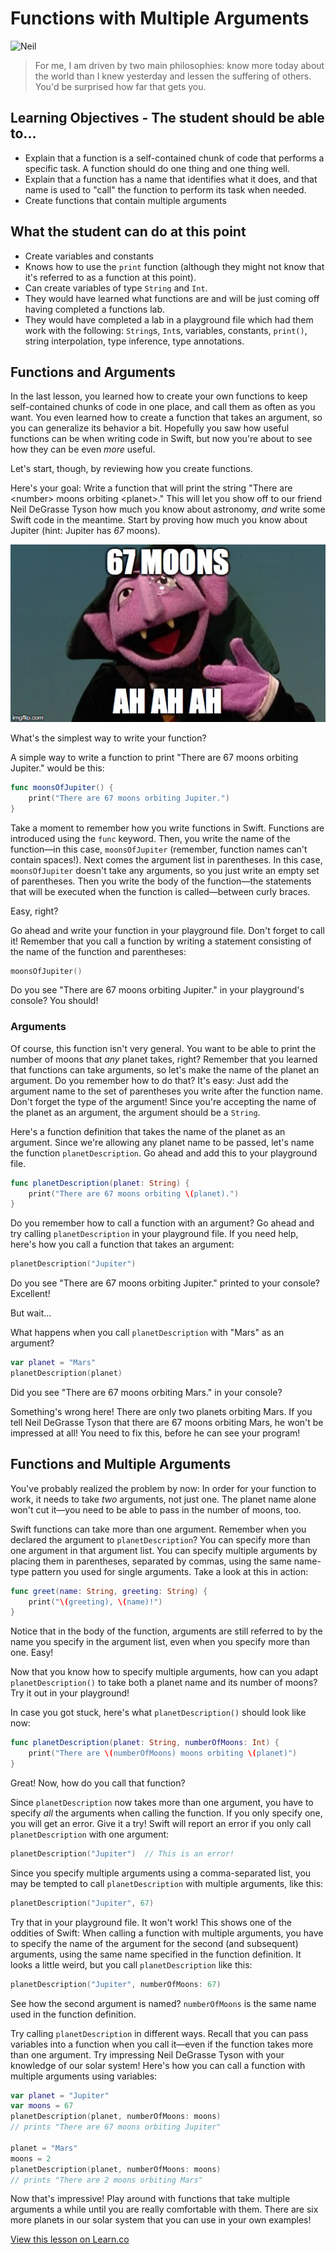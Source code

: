 # Functions with Multiple Arguments

![Neil](https://pbs.twimg.com/profile_images/74188698/NeilTysonOriginsA-Crop_400x400.jpg)
> For me, I am driven by two main philosophies: know more today about the world than I knew yesterday and lessen the suffering of others. You'd be surprised how far that gets you.

## Learning Objectives - The student should be able to...

* Explain that a function is a self-contained chunk of code that performs a specific task. A function should do one thing and one thing well.
* Explain that a function has a name that identifies what it does, and that name is used to "call" the function to perform its task when needed.
* Create functions that contain multiple arguments

## What the student can do at this point 

* Create variables and constants
* Knows how to use the `print` function (although they might not know that it's referred to as a function at this point).
* Can create variables of type `String` and `Int`.
* They would have learned what functions are and will be just coming off having completed a functions lab.
* They would have completed a lab in a playground file which had them work with the following: `String`s, `Int`s, variables, constants, `print()`, string interpolation, type inference, type annotations.

## Functions and Arguments

In the last lesson, you learned how to create your own functions to keep self-contained chunks of code in one place, and call them as often as you want. You even learned how to create a function that takes an argument, so you can generalize its behavior a bit. Hopefully you saw how useful functions can be when writing code in Swift, but now you're about to see how they can be even _more_ useful.

Let's start, though, by reviewing how you create functions.

Here's your goal: Write a function that will print the string "There are &lt;number&gt; moons orbiting &lt;planet&gt;." This will let you show off to our friend Neil DeGrasse Tyson how much you know about astronomy, _and_ write some Swift code in the meantime. Start by proving how much you know about Jupiter (hint: Jupiter has _67_ moons).

![67 moons, ah ah ah](.images/count.jpg)

What's the simplest way to write your function?

A simple way to write a function to print "There are 67 moons orbiting Jupiter." would be this:

```swift
func moonsOfJupiter() {
    print("There are 67 moons orbiting Jupiter.")
}
```

Take a moment to remember how you write functions in Swift. Functions are introduced using the `func` keyword. Then, you write the name of the function—in this case, `moonsOfJupiter` (remember, function names can't contain spaces!). Next comes the argument list in parentheses. In this case, `moonsOfJupiter` doesn't take any arguments, so you just write an empty set of parentheses. Then you write the body of the function—the statements that will be executed when the function is called—between curly braces.

Easy, right?

Go ahead and write your function in your playground file. Don't forget to call it! Remember that you call a function by writing a statement consisting of the name of the function and parentheses:

```swift
moonsOfJupiter()
```

Do you see "There are 67 moons orbiting Jupiter." in your playground's console? You should!

### Arguments

Of course, this function isn't very general. You want to be able to print the number of moons that _any_ planet takes, right? Remember that you learned that functions can take arguments, so let's make the name of the planet an argument. Do you remember how to do that? It's easy: Just add the argument name to the set of parentheses you write after the function name. Don't forget the type of the argument! Since you're accepting the name of the planet as an argument, the argument should be a `String`.

Here's a function definition that takes the name of the planet as an argument. Since we're allowing any planet name to be passed, let's name the function `planetDescription`. Go ahead and add this to your playground file.

```swift
func planetDescription(planet: String) {
    print("There are 67 moons orbiting \(planet).")
}
```

Do you remember how to call a function with an argument? Go ahead and try calling `planetDescription` in your playground file. If you need help, here's how you call a function that takes an argument:

```swift
planetDescription("Jupiter")
```

Do you see "There are 67 moons orbiting Jupiter." printed to your console? Excellent!

But wait...

What happens when you call `planetDescription` with "Mars" as an argument?

```swift
var planet = "Mars"
planetDescription(planet)
```

Did you see "There are 67 moons orbiting Mars." in your console?

Something's wrong here! There are only two planets orbiting Mars. If you tell Neil DeGrasse Tyson that there are 67 moons orbiting Mars, he won't be impressed at all! You need to fix this, before he can see your program!

## Functions and Multiple Arguments

You've probably realized the problem by now: In order for your function to work, it needs to take _two_ arguments, not just one. The planet name alone won't cut it—you need to be able to pass in the number of moons, too.

Swift functions can take more than one argument. Remember when you declared the argument to `planetDescription`? You can specify more than one argument in that argument list. You can specify multiple arguments by placing them in parentheses, separated by commas, using the same name-type pattern you used for single arguments. Take a look at this in action:

```swift
func greet(name: String, greeting: String) {
    print("\(greeting), \(name)!")
}
```

Notice that in the body of the function, arguments are still referred to by the name you specify in the argument list, even when you specify more than one. Easy!

Now that you know how to specify multiple arguments, how can you adapt `planetDescription()` to take both a planet name and its number of moons? Try it out in your playground!

In case you got stuck, here's what `planetDescription()` should look like now:

```swift
func planetDescription(planet: String, numberOfMoons: Int) {
    print("There are \(numberOfMoons) moons orbiting \(planet)")
}
```

Great! Now, how do you call that function?

Since `planetDescription` now takes more than one argument, you have to specify _all_ the arguments when calling the function. If you only specify one, you will get an error. Give it a try! Swift will report an error if you only call `planetDescription` with one argument:

```swift
planetDescription("Jupiter")  // This is an error!
```

Since you specify multiple arguments using a comma-separated list, you may be tempted to call `planetDescription` with multiple arguments, like this:

```swift
planetDescription("Jupiter", 67)
```

Try that in your playground file. It won't work! This shows one of the oddities of Swift: When calling a function with multiple arguments, you have to specify the name of the argument for the second (and subsequent) arguments, using the same name specified in the function definition. It looks a little weird, but you call `planetDescription` like this:

```swift
planetDescription("Jupiter", numberOfMoons: 67)
```

See how the second argument is named? `numberOfMoons` is the same name used in the function definition.

Try calling `planetDescription` in different ways. Recall that you can pass variables into a function when you call it—even if the function takes more than one argument. Try impressing Neil DeGrasse Tyson with your knowledge of our solar system! Here's how you can call a function with multiple arguments using variables:

```swift
var planet = "Jupiter"
var moons = 67
planetDescription(planet, numberOfMoons: moons)
// prints "There are 67 moons orbiting Jupiter"

planet = "Mars"
moons = 2
planetDescription(planet, numberOfMoons: moons)
// prints "There are 2 moons orbiting Mars"
```

Now that's impressive! Play around with functions that take multiple arguments a while until you are really comfortable with them. There are six more planets in our solar system that you can use in your own examples!

<a href='https://learn.co/lessons/FunctionsMultipleArg' data-visibility='hidden'>View this lesson on Learn.co</a>

